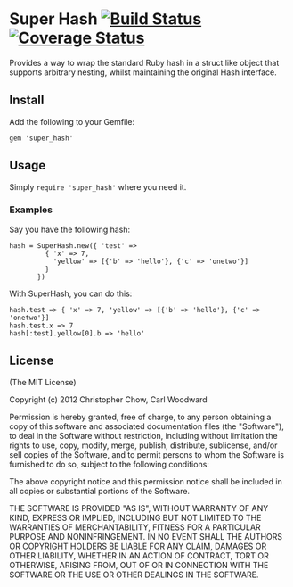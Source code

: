 # Super Hash [![Build Status](https://secure.travis-ci.org/Soliah/super_hash.png)](http://travis-ci.org/Soliah/super_hash?branch=master) [![Coverage Status](https://coveralls.io/repos/Soliah/super_hash/badge.png?branch=master)](https://coveralls.io/r/Soliah/super_hash)


Provides a way to wrap the standard Ruby hash in a struct like object that supports arbitrary nesting, whilst
maintaining the original Hash interface.

## Install

Add the following to your Gemfile:

```
gem 'super_hash'
```

## Usage

Simply `require 'super_hash'` where you need it.

### Examples

Say you have the following hash:

```
hash = SuperHash.new({ 'test' =>
         { 'x' => 7,
           'yellow' => [{'b' => 'hello'}, {'c' => 'onetwo'}]
         }
       })
```

With SuperHash, you can do this:

```
hash.test => { 'x' => 7, 'yellow' => [{'b' => 'hello'}, {'c' => 'onetwo'}]
hash.test.x => 7
hash[:test].yellow[0].b => 'hello'
```

## License

(The MIT License)

Copyright (c) 2012 Christopher Chow, Carl Woodward

Permission is hereby granted, free of charge, to any person obtaining a copy of this software and associated
documentation files (the "Software"), to deal in the Software without restriction, including without limitation the
rights to use, copy, modify, merge, publish, distribute, sublicense, and/or sell copies of the Software, and to permit
persons to whom the Software is furnished to do so, subject to the following conditions:

The above copyright notice and this permission notice shall be included in all copies or substantial portions of the
Software.

THE SOFTWARE IS PROVIDED "AS IS", WITHOUT WARRANTY OF ANY KIND, EXPRESS OR IMPLIED, INCLUDING BUT NOT LIMITED TO THE
WARRANTIES OF MERCHANTABILITY, FITNESS FOR A PARTICULAR PURPOSE AND NONINFRINGEMENT. IN NO EVENT SHALL THE AUTHORS OR
COPYRIGHT HOLDERS BE LIABLE FOR ANY CLAIM, DAMAGES OR OTHER LIABILITY, WHETHER IN AN ACTION OF CONTRACT, TORT OR
OTHERWISE, ARISING FROM, OUT OF OR IN CONNECTION WITH THE SOFTWARE OR THE USE OR OTHER DEALINGS IN THE SOFTWARE.

